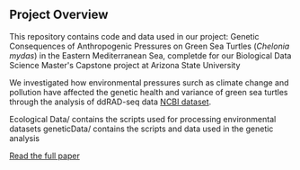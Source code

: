 ## Project Overview
This repository contains code and data used in our project:
Genetic Consequences of Anthropogenic Pressures on Green Sea Turtles (*Chelonia mydas*) in the Eastern Mediterranean Sea, completde for our Biological Data Science Master's Capstone project at Arizona State University

We investigated how environmental pressures surch as climate change and pollution have affected the genetic health and variance of green sea turtles through the analysis of ddRAD-seq data [NCBI dataset](https://www.ncbi.nlm.nih.gov/bioproject/1145648).

Ecological Data/ contains the scripts used for processing environmental datasets
geneticData/ contains the scripts and data used in the genetic analysis

[Read the full paper]()
